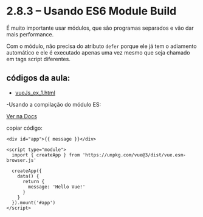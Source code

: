 # 2.8.3 – Usando ES6 Module Build
É muito importante usar módulos, que são programas separados e vão dar mais performance.

Com o módulo, não precisa do atributo ```defer``` porque ele já tem o adiamento automático e ele é executado apenas uma vez mesmo que seja chamado em tags script diferentes.

## códigos da aula:

- [vueJs_ex_1.html](/vue/codigos/vuejs_ex_1_continuacao.html)

-Usando a compilação do módulo ES:

[Ver na Docs](https://vuejs.org/guide/quick-start.html#using-vue-from-cdn)

copiar código:
```
<div id="app">{{ message }}</div>

<script type="module">
  import { createApp } from 'https://unpkg.com/vue@3/dist/vue.esm-browser.js'

  createApp({
    data() {
      return {
        message: 'Hello Vue!'
      }
    }
  }).mount('#app')
</script>
```